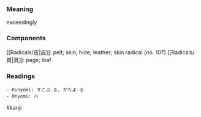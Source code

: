 ### Meaning

exceedingly

### Components

[[Radicals/皮|皮]]: pelt; skin; hide; leather; skin radical (no. 107) [[Radicals/頁|頁]]: page; leaf

### Readings

```
- Kunyomi: すこぶ.る, かたよ.る
- Onyomi: ハ
```

#kanji